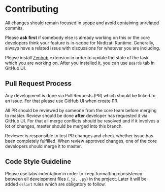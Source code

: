 # Contributing

All changes should remain focused in scope and avoid containing unrelated commits.

Please **ask first** if somebody else is already working on this or the core developers think your feature is in-scope for Nirdizati Runtime.
Generally, always have a related issue with discussions for whatever you are including.

Please install [Zenhub](https://www.zenhub.com/) extension in order to update the state of the task which you are working on. 
After you installed it, you can use `Boards` tab in GitHub UI.  

## Pull Request Process

Any development is done via Pull Requests (PR) which should be linked to an issue. 
For that please use GitHub UI when create PR.

All PR should be reviewed by someone from the core team before merging to master. Review should be done **after** 
developer has requested it via GitHub UI. For that all merge conflicts should be resolved and if it involves a lot of changes, 
master should be merged into this branch. 
 
Reviewer is responsible to test PR changes and check whether issue has been completely fulfilled. 
When review approved changes, one of the core developers should merge it to master.

## Code Style Guideline

Please use tabs indentation in order to keep formatting consistency between all development files (`.js, .py`) in the project.
Later it will be added `eslint` rules which are obligatory to follow.
